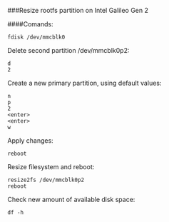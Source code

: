 ###Resize rootfs partition on Intel Galileo Gen 2

####Comands:

`fdisk /dev/mmcblk0`

Delete second partition /dev/mmcblk0p2:

```shell
d
2
```

Create a new primary partition, using default values:

```shell
n
p
2
<enter>
<enter>
w
```

Apply changes:

`reboot`

Resize filesystem and reboot:
```shell
resize2fs /dev/mmcblk0p2
reboot
```

Check new amount of available disk space:

`df -h`
